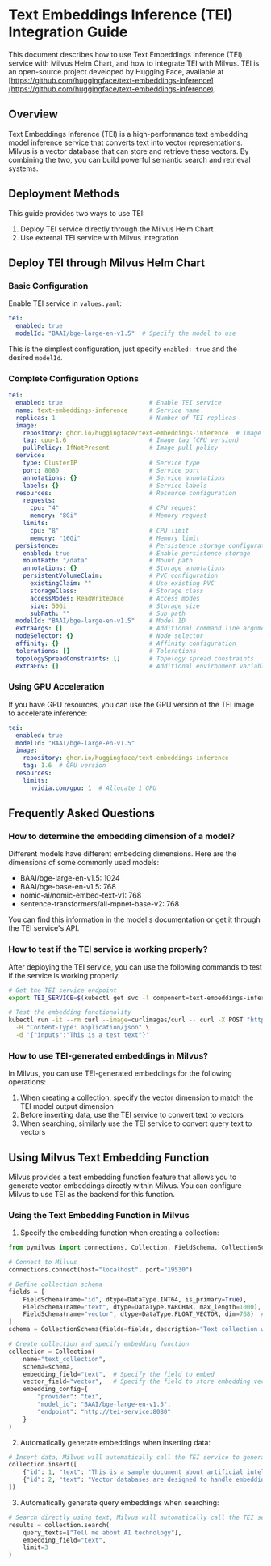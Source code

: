 # Text Embeddings Inference (TEI) Integration Guide

This document describes how to use Text Embeddings Inference (TEI) service with Milvus Helm Chart, and how to integrate TEI with Milvus. TEI is an open-source project developed by Hugging Face, available at [https://github.com/huggingface/text-embeddings-inference](https://github.com/huggingface/text-embeddings-inference).

## Overview

Text Embeddings Inference (TEI) is a high-performance text embedding model inference service that converts text into vector representations. Milvus is a vector database that can store and retrieve these vectors. By combining the two, you can build powerful semantic search and retrieval systems.

## Deployment Methods

This guide provides two ways to use TEI:
1. Deploy TEI service directly through the Milvus Helm Chart
2. Use external TEI service with Milvus integration

## Deploy TEI through Milvus Helm Chart

### Basic Configuration

Enable TEI service in `values.yaml`:

```yaml
tei:
  enabled: true
  modelId: "BAAI/bge-large-en-v1.5"  # Specify the model to use
```

This is the simplest configuration, just specify `enabled: true` and the desired `modelId`.

### Complete Configuration Options

```yaml
tei:
  enabled: true                        # Enable TEI service
  name: text-embeddings-inference      # Service name
  replicas: 1                          # Number of TEI replicas
  image:
    repository: ghcr.io/huggingface/text-embeddings-inference  # Image repository
    tag: cpu-1.6                       # Image tag (CPU version)
    pullPolicy: IfNotPresent           # Image pull policy
  service:
    type: ClusterIP                    # Service type
    port: 8080                         # Service port
    annotations: {}                    # Service annotations
    labels: {}                         # Service labels
  resources:                           # Resource configuration
    requests:
      cpu: "4"                         # CPU request
      memory: "8Gi"                    # Memory request
    limits:
      cpu: "8"                         # CPU limit
      memory: "16Gi"                   # Memory limit
  persistence:                         # Persistence storage configuration
    enabled: true                      # Enable persistence storage
    mountPath: "/data"                 # Mount path
    annotations: {}                    # Storage annotations
    persistentVolumeClaim:             # PVC configuration
      existingClaim: ""                # Use existing PVC
      storageClass:                    # Storage class
      accessModes: ReadWriteOnce       # Access modes
      size: 50Gi                       # Storage size
      subPath: ""                      # Sub path
  modelId: "BAAI/bge-large-en-v1.5"    # Model ID
  extraArgs: []                        # Additional command line arguments for TEI, such as "--max-batch-tokens=16384", "--max-client-batch-size=32", "--max-concurrent-requests=128", etc.
  nodeSelector: {}                     # Node selector
  affinity: {}                         # Affinity configuration
  tolerations: []                      # Tolerations
  topologySpreadConstraints: []        # Topology spread constraints
  extraEnv: []                         # Additional environment variables
```

### Using GPU Acceleration

If you have GPU resources, you can use the GPU version of the TEI image to accelerate inference:

```yaml
tei:
  enabled: true
  modelId: "BAAI/bge-large-en-v1.5"
  image:
    repository: ghcr.io/huggingface/text-embeddings-inference
    tag: 1.6  # GPU version
  resources:
    limits:
      nvidia.com/gpu: 1  # Allocate 1 GPU
```


## Frequently Asked Questions

### How to determine the embedding dimension of a model?

Different models have different embedding dimensions. Here are the dimensions of some commonly used models:
- BAAI/bge-large-en-v1.5: 1024
- BAAI/bge-base-en-v1.5: 768
- nomic-ai/nomic-embed-text-v1: 768
- sentence-transformers/all-mpnet-base-v2: 768

You can find this information in the model's documentation or get it through the TEI service's API.

### How to test if the TEI service is working properly?

After deploying the TEI service, you can use the following commands to test if the service is working properly:

```bash
# Get the TEI service endpoint
export TEI_SERVICE=$(kubectl get svc -l component=text-embeddings-inference -o jsonpath='{.items[0].metadata.name}')

# Test the embedding functionality
kubectl run -it --rm curl --image=curlimages/curl -- curl -X POST "http://${TEI_SERVICE}:8080/embed" \
  -H "Content-Type: application/json" \
  -d '{"inputs":"This is a test text"}'
```

### How to use TEI-generated embeddings in Milvus?

In Milvus, you can use TEI-generated embeddings for the following operations:

1. When creating a collection, specify the vector dimension to match the TEI model output dimension
2. Before inserting data, use the TEI service to convert text to vectors
3. When searching, similarly use the TEI service to convert query text to vectors

## Using Milvus Text Embedding Function

Milvus provides a text embedding function feature that allows you to generate vector embeddings directly within Milvus. You can configure Milvus to use TEI as the backend for this function.

### Using the Text Embedding Function in Milvus

1. Specify the embedding function when creating a collection:

```python
from pymilvus import connections, Collection, FieldSchema, CollectionSchema, DataType

# Connect to Milvus
connections.connect(host="localhost", port="19530")

# Define collection schema
fields = [
    FieldSchema(name="id", dtype=DataType.INT64, is_primary=True),
    FieldSchema(name="text", dtype=DataType.VARCHAR, max_length=1000),
    FieldSchema(name="vector", dtype=DataType.FLOAT_VECTOR, dim=768)  # Dimension should match model output
]
schema = CollectionSchema(fields=fields, description="Text collection with embedding function")

# Create collection and specify embedding function
collection = Collection(
    name="text_collection",
    schema=schema,
    embedding_field="text",  # Specify the field to embed
    vector_field="vector",   # Specify the field to store embedding vectors
    embedding_config={
        "provider": "tei",
        "model_id": "BAAI/bge-large-en-v1.5",
        "endpoint": "http://tei-service:8080"
    }
)
```

2. Automatically generate embeddings when inserting data:

```python
# Insert data, Milvus will automatically call the TEI service to generate embedding vectors
collection.insert([
    {"id": 1, "text": "This is a sample document about artificial intelligence."},
    {"id": 2, "text": "Vector databases are designed to handle embeddings efficiently."}
])
```

3. Automatically generate query embeddings when searching:

```python
# Search directly using text, Milvus will automatically call the TEI service to generate query vectors
results = collection.search(
    query_texts=["Tell me about AI technology"],
    embedding_field="text",
    limit=3
)
```
